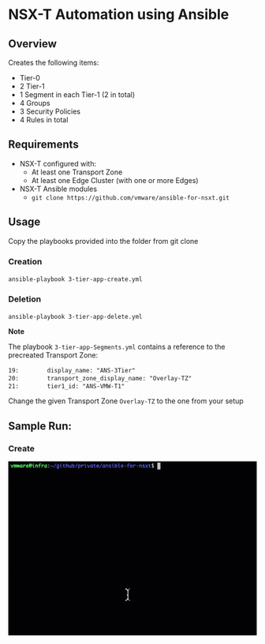 # NSX-T Automation using Ansible

## Overview

Creates the following items:
- Tier-0
- 2 Tier-1
- 1 Segment in each Tier-1 (2 in total)
- 4 Groups
- 3 Security Policies
- 4 Rules in total


## Requirements
* NSX-T configured with:
  - At least one Transport Zone
  - At least one Edge Cluster (with one or more Edges)
* NSX-T Ansible modules
  - `git clone https://github.com/vmware/ansible-for-nsxt.git`

## Usage
Copy the playbooks provided into the folder from git clone

### Creation
`ansible-playbook 3-tier-app-create.yml`

### Deletion
`ansible-playbook 3-tier-app-delete.yml`

**Note**

The playbook `3-tier-app-Segments.yml` contains a reference to the precreated Transport Zone:
```
19:        display_name: "ANS-3Tier"
20:        transport_zone_display_name: "Overlay-TZ"
21:        tier1_id: "ANS-VMW-T1"
```
Change the given Transport Zone `Overlay-TZ` to the one from your setup

## Sample Run:

### Create
![](media/vmworld-ans-create.gif)
